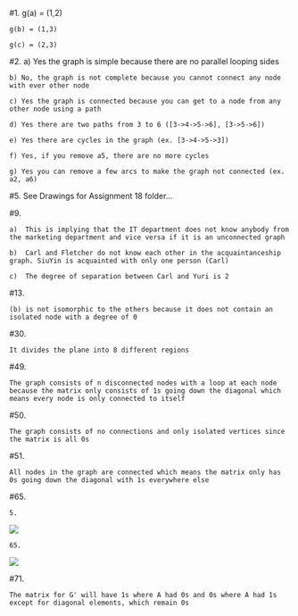 #1.	g(a) = (1,2)

	g(b) = (1,3)

	g(c) = (2,3)

#2.	a) Yes the graph is simple because there are no parallel looping sides

	b) No, the graph is not complete because you cannot connect any node with ever other node

	c) Yes the graph is connected because you can get to a node from any other node using a path

	d) Yes there are two paths from 3 to 6 ([3->4->5->6], [3->5->6])

	e) Yes there are cycles in the graph (ex. [3->4->5->3])

	f) Yes, if you remove a5, there are no more cycles

	g) Yes you can remove a few arcs to make the graph not connected (ex. a2, a6)

#5.	See Drawings for Assignment 18 folder...

#9.	

	a)	This is implying that the IT department does not know anybody from the marketing department and vice versa if it is an unconnected graph

	b)	Carl and Fletcher do not know each other in the acquaintanceship graph. SiuYin is acquainted with only one person (Carl)

	c)	The degree of separation between Carl and Yuri is 2

#13.	

	(b) is not isomorphic to the others because it does not contain an isolated node with a degree of 0

#30.	

	It divides the plane into 8 different regions

#49.	

	The graph consists of n disconnected nodes with a loop at each node because the matrix only consists of 1s going down the diagonal which means every node is only connected to itself

#50.	

	The graph consists of no connections and only isolated vertices since the matrix is all 0s

#51.	

	All nodes in the graph are connected which means the matrix only has 0s going down the diagonal with 1s everywhere else

#65.	
	
	5.

![](https://i.imgur.com/oTd1jRr.png)

	65.

![](https://i.imgur.com/z0okI1A.png)

#71.	
	
	The matrix for G' will have 1s where A had 0s and 0s where A had 1s except for diagonal elements, which remain 0s